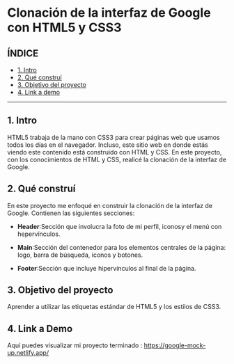 # Clonación de la interfaz de Google con HTML5 y CSS3

## **ÍNDICE**

* [1. Intro](#)
* [2. Qué construí](#)
* [3. Objetivo del proyecto](#)
* [4. Link a demo](#)

****

## 1. Intro

HTML5 trabaja de la mano con CSS3 para crear páginas web que usamos todos los días en el navegador. Incluso, este sitio web en donde estás viendo este contenido está construido con HTML y CSS. En este proyecto, con los conocimientos de HTML y CSS, realicé la clonación de la interfaz de Google.

## 2. Qué construí

En este proyecto me enfoqué en construir la clonación de la interfaz de Google. Contienen las siguientes secciones:

* **Header**:Sección que involucra la foto de mi perfil, iconosy el menú con hepervínculos.

* **Main**:Sección del contenedor para los elementos centrales de la página: logo, barra de búsqueda, iconos y botones.

* **Footer**:Sección que incluye hipervínculos al final de la página.

## 3. Objetivo del proyecto
Aprender a utilizar las etiquetas estándar de HTML5 y los estilos de CSS3.

## 4. Link a Demo
Aquí puedes visualizar mi proyecto terminado : https://google-mock-up.netlify.app/
